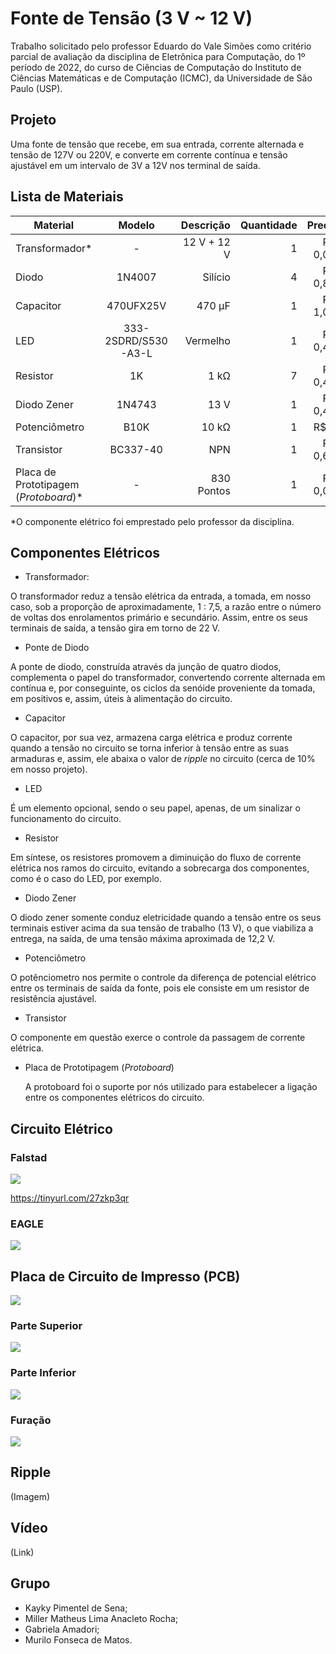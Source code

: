 # Fonte de Tensão (3 V ~ 12 V)
Trabalho solicitado pelo professor Eduardo do Vale Simões como critério parcial de avaliação da disciplina de Eletrônica para Computação, do 1º período de 2022, do curso de Ciências de Computação do Instituto de Ciências Matemáticas e de Computação (ICMC), da Universidade de São Paulo (USP).
## Projeto
Uma fonte de tensão que recebe, em sua entrada, corrente alternada e tensão de 127V ou 220V, e converte em corrente contínua e tensão ajustável em um intervalo de 3V a 12V nos terminal de saída.
## Lista de Materiais
| Material        | Modelo |Descrição|Quantidade           | Preço  |
| ------------- |:-------------:| -----:| -----:| -----:|
|Transformador*|-|12 V + 12 V|1|R$ 0,00|
|Diodo|1N4007|Silício|4|R$ 0,80|
|Capacitor|470UFX25V|470 µF|1|R$ 1,05|
|LED|333-2SDRD/S530-A3-L|Vermelho|1|R$ 0,48|
|Resistor|1K|1 kΩ|7|R$ 0,49|
|Diodo Zener|1N4743|13 V|1|R$ 0,48|
|Potenciômetro|B10K|10 kΩ|1|R$ 7|
|Transistor|BC337-40|NPN|1|R$ 0,69|
|Placa de Prototipagem (*Protoboard*)*|-|830 Pontos|1|R$ 0,00|

*O componente elétrico foi emprestado pelo professor da disciplina.

## Componentes Elétricos
* Transformador:
    
O transformador reduz a tensão elétrica da entrada, a tomada, em nosso caso, sob a proporção de aproximadamente, 1 : 7,5, a razão entre o número de voltas dos enrolamentos primário e secundário. Assim, entre os seus terminais de saída, a tensão gira em torno de 22 V.

* Ponte de Diodo

A ponte de diodo, construída através da junção de quatro diodos, complementa o papel do transformador, convertendo corrente alternada em contínua e, por conseguinte, os ciclos da senóide proveniente da tomada, em positivos e, assim, úteis à alimentação do circuito.

* Capacitor

O capacitor, por sua vez, armazena carga elétrica e produz corrente quando a tensão no circuito se torna inferior à tensão entre as suas armaduras e, assim, ele abaixa o valor de *ripple* no circuito (cerca de 10% em nosso projeto).

* LED

É um elemento opcional, sendo o seu papel, apenas, de um sinalizar o funcionamento do circuito.

* Resistor

Em síntese, os resistores promovem a diminuição do fluxo de corrente elétrica nos ramos do circuito, evitando a sobrecarga dos componentes, como é o caso do LED, por exemplo.

* Diodo Zener

O diodo zener somente conduz eletricidade quando a tensão entre os seus terminais estiver acima da sua tensão de trabalho (13 V), o que viabiliza a entrega, na saída, de uma tensão máxima aproximada de 12,2 V.

* Potenciômetro

O potênciometro nos permite o controle da diferença de potencial elétrico entre os terminais de saída da fonte, pois ele consiste em um resistor de resistência ajustável.

* Transistor

O componente em questão exerce o controle da passagem de corrente elétrica.

* Placa de Prototipagem (*Protoboard*)

    A protoboard foi o suporte por nós utilizado para estabelecer a ligação entre os componentes elétricos do circuito.

## Circuito Elétrico
### Falstad
![](Imagens/Diagrama%20Esquemático%20(Falstad).png)

https://tinyurl.com/27zkp3qr
### EAGLE
![](Imagens/Diagrama%20Esquemático%20(EAGLE).png)
## Placa de Circuito de Impresso (PCB)
![](Imagens/Placa%20de%20Circuito%20Impresso%20(PCB).png)
### Parte Superior
![](Imagens/Placa%20de%20Circuito%20Impresso%20(PCB)%20(Parte%20Superior).2.png)
### Parte Inferior
![](Imagens/Placa%20de%20Circuito%20Impresso%20(PCB)%20(Parte%20Inferior).2.png)
### Furação
![](Imagens/Placa%20de%20Circuito%20Impresso%20(PCB)%20(Furação).2.png)
## Ripple
(Imagem)
## Vídeo
(Link)
## Grupo
* Kayky Pimentel de Sena;
* Miller Matheus Lima Anacleto Rocha;
* Gabriela Amadori;
* Murilo Fonseca de Matos.
